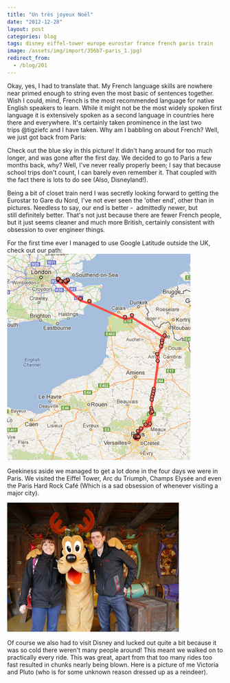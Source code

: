 ```yaml
---
title: "Un très joyeux Noël"
date: "2012-12-28"
layout: post
categories: blog
tags: disney eiffel-tower europe eurostar france french paris train
image: /assets/img/import/356b7-paris_1.jpg)
redirect_from:
  - /blog/201
---
```


Okay, yes, I had to translate that. My French language skills are nowhere near primed enough to string even the most basic of sentences together. Wish I could, mind, French is the most recommended language for native English speakers to learn. While it might not be the most widely spoken first language it is extensively spoken as a second language in countries here there and everywhere. It's certainly taken prominence in the last two trips @tigziefc and I have taken. Why am I babbling on about French? Well, we just got back from Paris:

Check out the blue sky in this picture! It didn't hang around for too much longer, and was gone after the first day. We decided to go to Paris a few months back, why? Well, I've never really properly been; I say that because school trips don't count, I can barely even remember it. That coupled with the fact there is lots to do see (Also, Disneyland!).

Being a bit of closet train nerd I was secretly looking forward to getting the Eurostar to Gare du Nord, I've not ever seen the 'other end', other than in pictures. Needless to say, our end is better -  admittedly newer, but still definitely better. That's not just because there are fewer French people, but it just seems cleaner and much more British, certainly consistent with obsession to over engineer things.

For the first time ever I managed to use Google Latitude outside the UK, check out our path:
![paris_2](/assets/img/import//05254-paris_2.png)

Geekiness aside we managed to get a lot done in the four days we were in Paris. We visited the Eiffel Tower, Arc du Triumph, Champs Elysée and even the Paris Hard Rock Café (Which is a sad obsession of whenever visiting a major city).

![paris_2](/assets/img/import//75b9d-paris_2.jpg)

Of course we also had to visit Disney and lucked out quite a bit because it was so cold there weren't many people around! This meant we walked on to practically every ride. This was great, apart from that too many rides too fast resulted in chunks nearly being blown. Here is a picture of me Victoria and Pluto (who is for some unknown reason dressed up as a reindeer).
